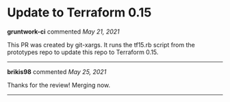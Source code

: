 # Update to Terraform 0.15

**gruntwork-ci** commented *May 21, 2021*

This PR was created by git-xargs. It runs the tf15.rb script from the prototypes repo to update this repo to Terraform 0.15.
<br />
***


**brikis98** commented *May 25, 2021*

Thanks for the review! Merging now.
***

